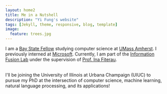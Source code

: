 ```yaml
---
layout: home2
title: Me in a Nutshell
description: "Yi Fung's website"
tags: [Jekyll, theme, responsive, blog, template]
image:
  feature: trees.jpg
---
```


I am a <a href="https://www.cics.umass.edu/content/bay-state-programs" target="_blank">Bay State Fellow</a> studying computer science at <a href="https://www.cics.umass.edu/" target="_blank">UMass Amherst</a>. I previously interned at <a href="https://careers.microsoft.com/" target="_blank">Microsoft</a>. Currently, I am part of the <a href="https://github.com/Information-Fusion-Lab-Umass" target="_blank">Information Fusion Lab</a> under the supervision of <a href="https://www.cics.umass.edu/people/fiterau-brostean-madalina" target="_blank">Prof. Ina Fiterau</a>. 

<br />
I'll be joining the University of Illinois at Urbana Champaign (UIUC) to pursue my PhD at the intersection of computer science, machine learning, natural language processing, and its applications!

